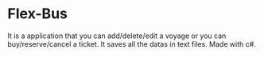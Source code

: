 # Flex-Bus
It is a application that you can add/delete/edit a voyage or you can buy/reserve/cancel a ticket. It saves all the datas in text files. Made with c#.
